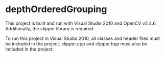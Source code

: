 depthOrderedGrouping
====================
This project is built and run with Visual Studio 2010 and OpenCV v2.4.6. Additionally, the clipper library is required.

To run this project in Visual Studio 2010, all classes and header files must be included in the project. clipper.cpp and clipper.hpp must also be included in the project. 
